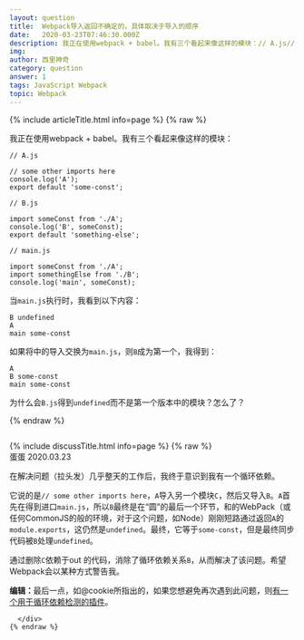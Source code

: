 ```yaml
---
layout: question
title:  Webpack导入返回不确定的，具体取决于导入的顺序
date:   2020-03-23T07:46:30.000Z
description: 我正在使用webpack + babel。我有三个看起来像这样的模块：// A.js// some other imports herecons...
img: 
author: 西里神奇
category: question
answer: 1
tags: JavaScript Webpack
topic: Webpack
---
```

<div class="article-root">
  <div class="article">
    {% include articleTitle.html info=page %}
    {% raw %}
    <div class="article-content"><p><font style="vertical-align: inherit;"><font style="vertical-align: inherit;">我正在使用webpack + babel。</font><font style="vertical-align: inherit;">我有三个看起来像这样的模块：</font></font></p>

<pre class="lang-js prettyprint-override"><code>// A.js<font></font>
<font></font>
// some other imports here<font></font>
console.log('A');<font></font>
export default 'some-const';<font></font>
<font></font>
// B.js<font></font>
<font></font>
import someConst from './A';<font></font>
console.log('B', someConst);<font></font>
export default 'something-else';<font></font>
<font></font>
// main.js<font></font>
<font></font>
import someConst from './A';<font></font>
import somethingElse from './B';<font></font>
console.log('main', someConst);<font></font>
</code></pre>

<p><font style="vertical-align: inherit;"><font style="vertical-align: inherit;">当</font></font><code>main.js</code><font style="vertical-align: inherit;"><font style="vertical-align: inherit;">执行时，我看到以下内容：</font></font></p>

<pre><code>B undefined<font></font>
A<font></font>
main some-const<font></font>
</code></pre>

<p><font style="vertical-align: inherit;"><font style="vertical-align: inherit;">如果将中的导入交换为</font></font><code>main.js</code><font style="vertical-align: inherit;"><font style="vertical-align: inherit;">，则</font></font><code>B</code><font style="vertical-align: inherit;"><font style="vertical-align: inherit;">成为第一个，我得到：</font></font></p>

<pre><code>A<font></font>
B some-const<font></font>
main some-const<font></font>
</code></pre>

<p><font style="vertical-align: inherit;"><font style="vertical-align: inherit;">为什么会</font></font><code>B.js</code><font style="vertical-align: inherit;"><font style="vertical-align: inherit;">得到</font></font><code>undefined</code><font style="vertical-align: inherit;"><font style="vertical-align: inherit;">而不是第一个版本中的模块？</font><font style="vertical-align: inherit;">怎么了？</font></font></p></div>
    {% endraw %}
  </div>
  <p style="height: 0;width:0;overflow: hidden;"> 第2936篇《Webpack导入返回不确定的，具体取决于导入的顺序》来自Winter(https://github.com/aiyld/aiyld.github.io)的站点</p>
  <div class="discuss-wrapper">
    {% include discussTitle.html info=page %}
    {% raw %}
    <div class="discuss-item">
        <div class="discuss-parent">
          <div class="discuss-meta">
            <span class="discuss-user">蛋蛋</span>
            <span class="discuss-time">2020.03.23</span>
          </div>
          <div class="discuss-comment"><p><font style="vertical-align: inherit;"><font style="vertical-align: inherit;">在解决问题（拉头发）几乎整天的工作后，我终于意识到我有一个循环依赖。</font></font></p>

<p><font style="vertical-align: inherit;"><font style="vertical-align: inherit;">它说的是</font></font><code>// some other imports here</code><font style="vertical-align: inherit;"><font style="vertical-align: inherit;">，</font></font><code>A</code><font style="vertical-align: inherit;"><font style="vertical-align: inherit;">导入另一个模块</font></font><code>C</code><font style="vertical-align: inherit;"><font style="vertical-align: inherit;">，然后又导入</font></font><code>B</code><font style="vertical-align: inherit;"><font style="vertical-align: inherit;">。</font></font><code>A</code><font style="vertical-align: inherit;"><font style="vertical-align: inherit;">首先在得到进口</font></font><code>main.js</code><font style="vertical-align: inherit;"><font style="vertical-align: inherit;">，所以</font></font><code>B</code><font style="vertical-align: inherit;"><font style="vertical-align: inherit;">最终是在“圆”的最后一个环节，和的WebPack（或任何CommonJS的般的环境，对于这个问题，如Node）刚刚短路通过返回</font></font><code>A</code><font style="vertical-align: inherit;"><font style="vertical-align: inherit;">的</font></font><code>module.exports</code><font style="vertical-align: inherit;"><font style="vertical-align: inherit;">，这仍然是</font></font><code>undefined</code><font style="vertical-align: inherit;"><font style="vertical-align: inherit;">。</font><font style="vertical-align: inherit;">最终，它等于</font></font><code>some-const</code><font style="vertical-align: inherit;"><font style="vertical-align: inherit;">，但是最终同步代码被</font></font><code>B</code><font style="vertical-align: inherit;"><font style="vertical-align: inherit;">处理</font></font><code>undefined</code><font style="vertical-align: inherit;"><font style="vertical-align: inherit;">。</font></font></p>

<p><font style="vertical-align: inherit;"><font style="vertical-align: inherit;">通过删除</font></font><code>C</code><font style="vertical-align: inherit;"><font style="vertical-align: inherit;">依赖于out </font><font style="vertical-align: inherit;">的代码，消除了循环依赖关系</font></font><code>B</code><font style="vertical-align: inherit;"><font style="vertical-align: inherit;">，从而解决了该问题。</font><font style="vertical-align: inherit;">希望Webpack会以某种方式警告我。</font></font></p>

<p><strong><font style="vertical-align: inherit;"><font style="vertical-align: inherit;">编辑：</font></font></strong><font style="vertical-align: inherit;"><font style="vertical-align: inherit;">最后一点，如@cookie所指出的</font><font style="vertical-align: inherit;">，如果您想避免再次遇到此问题，则</font></font><a href="https://www.npmjs.com/package/circular-dependency-plugin"><font style="vertical-align: inherit;"><font style="vertical-align: inherit;">有一个用于循环依赖检测的插件</font></font></a><font style="vertical-align: inherit;"><font style="vertical-align: inherit;">。</font></font></p></div>
        </div>
        
      </div>
    {% endraw %}
  </div>
<div>
